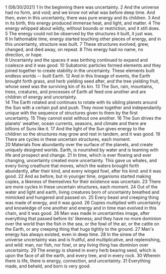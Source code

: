 1 (08/30/2021) 
1 In the beginning there was uncertainty. 2 And the universe had no form, and void; and we know not what was before deep time. And then, even in this uncertainty, there was pure energy and its children. 3 And in its birth, this energy produced immense heat, and light, and matter. 4 The energy whipped about wildly, without bounds or restriction, and it still does. 5 The energy could not be observed by the structures it built, it just was.  
6 In fathomable time, energy started touching other pieces of energy, and in this uncertainty, structure was built. 7 These structures evolved, grew, changed, and died away, on repeat. 8 This energy had no name, no direction, or hope.  
9 Uncertainty and the spaces it was birthing continued to expand and coalesce and it was good. 10 Subatomic particles formed elements and they joined together to create stability in the uncertainty. These elements built endless worlds -- built Earth.  12 And in this lineage of events, the Earth brought forth grass, and herb yielding seed after, and the tree yielding fruit, whose seed was the surviving kin of its kin. 13 The Sun, rain, mountains, trees, creatures, and processes of Earth all feed one another and are children of energy and uncertainty.  
14 The Earth rotated and continues to rotate with its sibling planets around the Sun with a certain pull and push. They move together and independantly unique with the sequence of structures given to them by the first uncertainty. 15 They cannot exist without one another. 16 The Sun drives the planets' weather, ocean currents, seasons, and climate and there are billions of Suns like it. 17 And the light of the Sun gives energy to the children so the structures may grow and rest in tandem, and it was good. 19 There are cycles in these uncertain structures, each moment.  
20 Materials flow abundantly over the surface of the planets, and create uniquely designed worlds. Earth, is nourished by water and is teaming with life and prospect and change. 21 In time, which is ever flowing and ever changing, uncertainty created more uncertainty. This gave us whales, and every living creathure that moves, which the waters brought forth abundantly, after their kind, and every winged fowl, after his kind: and it was good. 22 And as before, but in younger time, organisms started making copies, a likeness of themselves for their existence was uncertain. 23 There are more cycles in these uncertain structures, each moment.
24 Out of the water and light and earth, living creatures born of uncertainty breathed and mimicked and hungered and passed on. 25 Every beast and creeping thing was made of energy, and it was good. 26 Copies multiplied with uncertainty and knowledge of one another and energy and in time man evolved in this chain, and it was good. 26 Man was made in uncertainties image, after everything that passed before its' likeness; and they have no more dominion over the world than the fish in the sea, or the fowl of the air, or the cattle on the Earth, or any creeping thing that hugs tightly to the ground. 27 Man's energy has always existed, even in deep time. 28 In the sinew of the universe uncertainty was and is fruitful, and multiplicative, and replenishing, and wild: man, nor fish, nor fowl, or any living thing has dominion over uncertainty. 29 The energy is shared in every herb bearing seed, which is upon the face of all the earth, and every tree, and in every rock. 30 Wherein there is life, there is energy, connection, and uncertainty. 31 Everything made, and beheld, and born is very good. 
